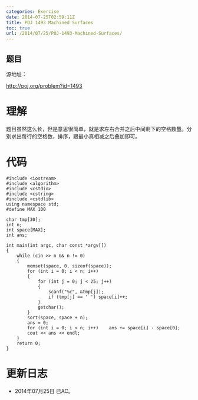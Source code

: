 ```yaml
---
categories: Exercise
date: 2014-07-25T02:59:11Z
title: POJ 1493 Machined Surfaces
toc: true
url: /2014/07/25/POJ-1493-Machined-Surfaces/
---
```


## 题目
源地址：

http://poj.org/problem?id=1493

# 理解
题目虽然这么长，但是意思很简单，就是求左右合并之后中间剩下的空格数量。分别求出每行的空格数，排序，跟最小真相减之后叠加即可。

<!--more-->

# 代码

```
#include <iostream>
#include <algorithm>
#include <cstdio>
#include <cstring>
#include <cstdlib>
using namespace std;
#define MAX 100

char tmp[30];
int n;
int space[MAX];
int ans;

int main(int argc, char const *argv[])
{
    while (cin >> n && n != 0)
    {
        memset(space, 0, sizeof(space));
        for (int i = 0; i < n; i++)
        {
            for (int j = 0; j < 25; j++)
            {
                scanf("%c", &tmp[j]);
                if (tmp[j] == ' ') space[i]++;
            }
            getchar();
        }
        sort(space, space + n);
        ans = 0;
        for (int i = 0; i < n; i++)    ans += space[i] - space[0];
        cout << ans << endl;
    }
    return 0;
}

```

# 更新日志
- 2014年07月25日 已AC。